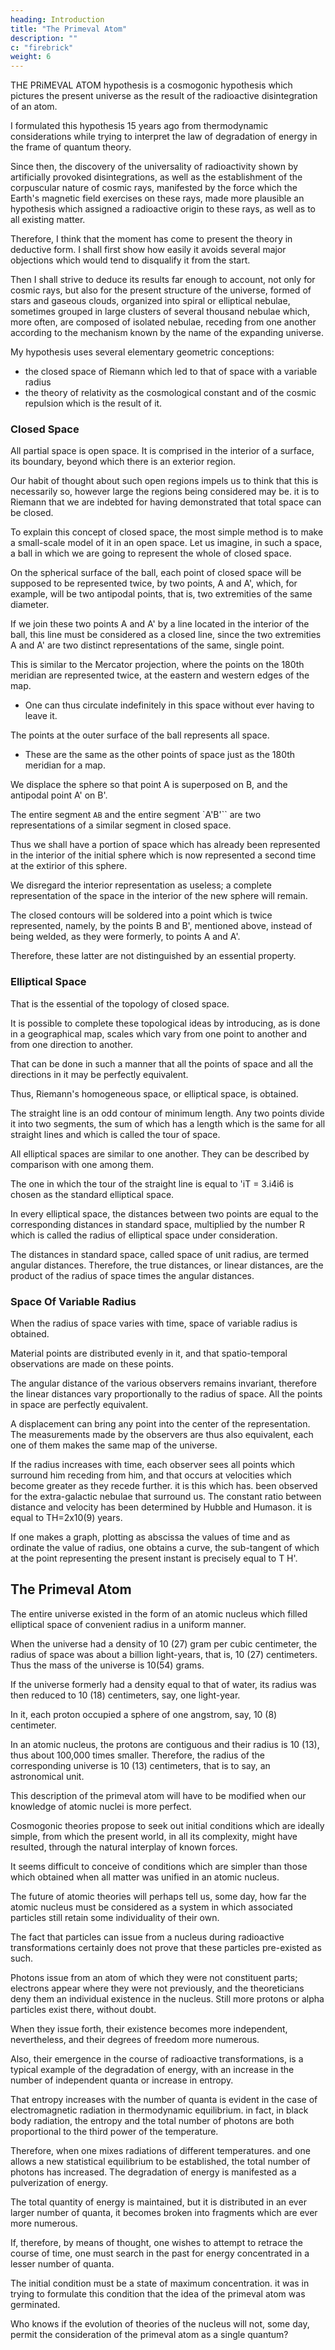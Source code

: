 ```yaml
---
heading: Introduction
title: "The Primeval Atom"
description: ""
c: "firebrick"
weight: 6
---
```



<!-- ABBE GEORGES EDOUARD LEMAITRE was a Belgian astronomer who was born in 1894 at Charleroi and died at Louvain in 1966. He studied at the University of Louvain and worked as a civil engineer. During World War I he served as an artillery officer in the Belgian army. After the war, he returned to Louvain and graduated from there in 1920. Lemaitre's interest in theology led him to enroll at a seminary at Malines after which he was ordained as a Roman Catholic priest in 1923. He then changed careers and went back to mathematics and physics. Lemaitre spent a year studying astrophysics with Arthur Eddington at Cambridge and a year at the Massachusetts Institute of Technology and the Harvard Observatory. He returned to the University of Louvain to accept an academic appointment in 1925 and was later promoted to professor of astronomy in 1927 after receiving his Ph.D. from M. I. T. that same year.

Lemaitre discovered several solutions to Einstein's general relativity field equations that describe an expanding cosmic model as an alternative to the static model originally proposed by Einstein. The observational evidence to support Lemaitre's cosmology was supplied by the work of Hubble but it was only when a paper outlining his views was translated and published in a 1931 issue of Monthly Notices of the Royal Astronomical Society that Lemaitre's theory began to receive much attention from physicists and astronomers. The most important feature of Lemaitre's work is the idea that if one extrapolated the expanding Universe backward in time, the galaxies would converge at some point into what Lemaitre described as a "superatom." He suggested that the expansion of the Universe had resulted from the explosion of this superatom-caused perhaps by radioactive decay-which hurtled its superheated materials in all directions, sowing the seeds of future stars and galaxies.

Lemaitre's model suffered from a lack of mathematical detail as well as ae its reliance on the then understated age of the Universe, which in the 1930s had been estimated at about 2 billion years. The German astronomer Walter Baade who discovered a correction to the period-luminosity ~e law of Cepheid variables showed that the galaxies are far more distant than Hubble thought. Baade's work increased the volume of the known Universe by a factor of twenty and more than tripled the accepted age of the Universe to about ten billion years-a time sufficient to allow for the evolution of the earth to its present state.

"In the beginning God created the heaven and the earth. And the earth was
without form, and void; and darkness was upon the face of the deep.
And God said, Let there be light: and there was light."
Genesis 1:1 and 1:3 -->


THE PRiMEVAL ATOM hypothesis is a cosmogonic hypothesis which pictures the present universe as the result of the radioactive disintegration of an atom. 

I formulated this hypothesis 15 years ago from thermodynamic considerations while trying to interpret the law of degradation of energy in the frame of quantum theory.

Since then, the discovery of the universality of radioactivity shown by artificially provoked disintegrations, as well as the establishment of the corpuscular nature of cosmic rays, manifested by the force which the Earth's magnetic field exercises on these rays, made more plausible an hypothesis which assigned a radioactive origin to these rays, as well as to all existing matter.

Therefore, I think that the moment has come to present the theory in deductive form. I shall first show how easily it avoids several major objections which would tend to disqualify it from the start.

Then I shall strive to deduce its results far enough to account, not only for cosmic rays, but also for the present structure of the universe, formed of stars and gaseous clouds, organized into spiral or elliptical nebulae, sometimes grouped in large clusters of several thousand nebulae which, more often, are composed of isolated nebulae, receding from one another according to the mechanism known by the name of the expanding universe.

My hypothesis uses several elementary geometric conceptions:
- the closed space of Riemann which led to that of space with a variable radius
- the theory of relativity as the cosmological constant and of the cosmic repulsion which is the result of it.


### Closed Space

All partial space is open space. It is comprised in the interior of a surface, its boundary, beyond which there is an exterior region. 

Our habit of thought about such open regions impels us to think that this is necessarily so, however large the regions being considered may be. it is to Riemann that we are indebted for having demonstrated that total space can be closed. 

To explain this concept of closed space, the most simple method is to make a small-scale model of it in an open space. Let us imagine, in such a space, a ball in which we are going to represent the whole of closed space. 

On the spherical surface of the ball, each point of closed space will be supposed to be represented twice, by two points, A and A', which, for example, will be two antipodal points, that is, two extremities of the same diameter.

If we join these two points A and A' by a line located in the interior of the ball, this line must be considered as a closed line, since the two extremities A and A' are two distinct representations of the same, single point. 

This is similar to the Mercator projection, where the points on the 180th meridian are represented twice, at the eastern and western edges of the map. 
- One can thus circulate indefinitely in this space without ever having to leave it.

The points at the outer surface of the ball represents all space.
- These are the same as the other points of space just as the 180th meridian for a map.

We displace the sphere so that point A is superposed on B, and the antipodal point A' on B'. 

The entire segment `AB` and the entire segment `A'B'`` are two representations of a similar segment in closed space. 

Thus we shall have a portion of space which has already been represented in the interior of the initial sphere which is now represented a second time at the extirior of this sphere.

We disregard the interior representation as useless; a complete representation of the space in the interior of the new sphere will remain.

The closed contours will be soldered into a point which is twice represented, namely, by the points B and B', mentioned above, instead of being welded, as they were formerly, to points A and A'. 

Therefore, these latter are not distinguished by an essential property.


### Elliptical Space

That is the essential of the topology of closed space. 

It is possible to complete these topological ideas by introducing, as is done in a geographical map, scales which vary from one point to another and from one direction to another.

That can be done in such a manner that all the points of space and all the directions in it may be perfectly equivalent. 

Thus, Riemann's homogeneous space, or elliptical space, is obtained. 

The straight line is an odd contour of minimum length. Any two points divide it into two segments, the sum of which has a length which is the same for all straight lines and which is called the tour of space.

All elliptical spaces are similar to one another. They can be described by comparison with one among them. 

The one in which the tour of the straight line is equal to 'iT = 3.i4i6 is chosen as the standard elliptical space. 

In every elliptical space, the distances between two points are equal to the corresponding distances in standard space, multiplied by the number R which is called the radius of elliptical space under consideration. 

The distances in standard space, called space of unit radius, are termed angular distances. Therefore, the true distances, or linear distances, are the product of the radius of space times the angular distances.


### Space Of Variable Radius

When the radius of space varies with time, space of variable radius is obtained. 

Material points are distributed evenly in it, and that spatio-temporal observations are made on these points.

The angular distance of the various observers remains invariant, therefore the linear distances vary proportionally to the radius of space. All the points in space are perfectly equivalent. 

A displacement can bring any point into the center of the representation. The measurements made by the observers are thus also equivalent, each one of them makes the same map of the universe.

If the radius increases with time, each observer sees all points which surround him receding from him, and that occurs at velocities which become greater as they recede further. it is this which has. been observed for the extra-galactic nebulae that surround us. The constant ratio between distance and velocity has been determined by Hubble and Humason. it is equal to TH=2x10(9) years.

If one makes a graph, plotting as abscissa the values of time and as ordinate the value of radius, one obtains a curve, the sub-tangent of which at the point representing the present instant is precisely equal to T H'.


## The Primeval Atom

<!-- These are the geometric concepts that are indispensable to us. We are now going to imagine that  -->

The entire universe existed in the form of an atomic nucleus which filled elliptical space of convenient radius in a uniform manner.

<!-- Anticipating that which is to follow, we shall accept that,  -->

When the universe had a density of 10 (27) gram per cubic centimeter, the radius of space was about a billion light-years, that is, 10 (27) centimeters. Thus the mass of the universe is 10(54) grams. 

If the universe formerly had a density equal to that of water, its radius was then reduced to 10 (18) centimeters, say, one light-year. 

In it, each proton occupied a sphere of one angstrom, say, 10 (8) centimeter. 

In an atomic nucleus, the protons are contiguous and their radius is 10 (13), thus about 100,000 times smaller. Therefore, the radius of the corresponding universe is 10 (13) centimeters, that is to say, an astronomical unit.

This description of the primeval atom will have to be modified when our knowledge of atomic nuclei is more perfect.

Cosmogonic theories propose to seek out initial conditions which are ideally simple, from which the present world, in all its complexity, might have resulted, through the natural interplay of known forces. 

It seems difficult to conceive of conditions which are simpler than those which obtained when all matter was unified in an atomic nucleus. 

The future of atomic theories will perhaps tell us, some day, how far the atomic nucleus must be considered as a system in which associated particles still retain some individuality of their own. 

The fact that particles can issue from a nucleus during radioactive transformations certainly does not prove that these particles pre-existed as such. 

Photons issue from an atom of which they were not constituent parts; electrons appear where they were not previously, and the theoreticians deny them an individual existence in the nucleus. Still more protons or alpha particles exist there, without doubt. 

When they issue forth, their existence becomes more independent, nevertheless, and their degrees of freedom more numerous. 

Also, their emergence in the course of radioactive transformations, is a typical example of the degradation of energy, with an increase in the number of independent quanta or increase in entropy.

That entropy increases with the number of quanta is evident in the case of electromagnetic radiation in thermodynamic equilibrium. in fact, in black body radiation, the entropy and the total number of photons are both proportional to the third power of the temperature. 

Therefore, when one mixes radiations of different temperatures. and one allows a new statistical equilibrium to be established, the total number of photons has increased. The degradation of energy is manifested as a pulverization of energy. 

The total quantity of energy is maintained, but it is distributed in an ever larger number of quanta, it becomes broken into fragments which are ever more numerous.

If, therefore, by means of thought, one wishes to attempt to retrace the course of time, one must search in the past for energy concentrated in a lesser number of quanta. 

The initial condition must be a state of maximum concentration. it was in trying to formulate this condition that the idea of the primeval atom was germinated. 

Who knows if the evolution of theories of the nucleus will not, some day, permit the consideration of the primeval atom as a single quantum?